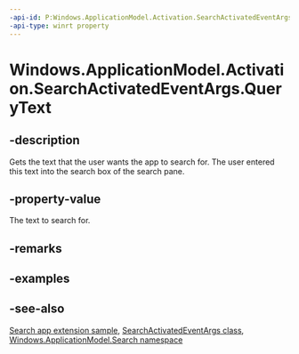 ```yaml
---
-api-id: P:Windows.ApplicationModel.Activation.SearchActivatedEventArgs.QueryText
-api-type: winrt property
---
```


<!-- Property syntax
public string QueryText { get; }
-->

# Windows.ApplicationModel.Activation.SearchActivatedEventArgs.QueryText

## -description
Gets the text that the user wants the app to search for. The user entered this text into the search box of the search pane.

## -property-value
The text to search for.

## -remarks

## -examples

## -see-also
[Search app extension sample](https://github.com/microsoftarchive/msdn-code-gallery-microsoft/tree/master/Official%20Windows%20Platform%20Sample/Windows%208.1%20Store%20app%20samples/99866-Windows%208.1%20Store%20app%20samples/Search%20contract%20sample), [SearchActivatedEventArgs class](searchactivatedeventargs.md), [Windows.ApplicationModel.Search namespace](../windows.applicationmodel.search/windows_applicationmodel_search.md)
